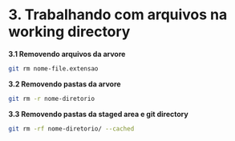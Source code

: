 # 3. Trabalhando com arquivos na working directory

**3.1 Removendo arquivos da arvore**
```bash
git rm nome-file.extensao
```

**3.2 Removendo pastas da arvore**
```bash
git rm -r nome-diretorio
```

**3.3 Removendo pastas da staged area e git directory**
```bash
git rm -rf nome-diretorio/ --cached
```
